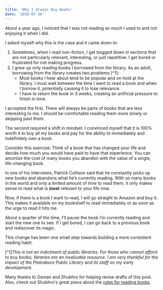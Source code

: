 ```yaml
---
title: 'Why I Always Buy Books'
date: '2019-07-10'
---
```


About a year ago, I noticed that I was not reading as much I used to and not enjoying it when I did.

I asked myself why this is the case and it came down to:

1. Sometimes, when I read non-fiction, I get bogged down in sections that are not particularly relevant, interesting, or just repetitive. I get bored or frustrated for not making progress.
2. I grew up only reading books I borrowed from the library. As an adult, borrowing from the library creates two problems [^1]:
   - Most books I hear about tend to be popular and on hold at the library. I must wait between the time I want to read a book and when I borrow it, potentially causing it to lose relevance.
   - I have to return the book in 3 weeks, creating an artificial pressure to finish in time.

I accepted the first. There will always be parts of books that are less interesting to me. I should be comfortable reading them more slowly or skipping past them.

The second required a shift in mindset. I convinced myself that it is 100% worth it to buy all my books and pay for the ability to immediately and indefinitely own a book.

Consider this exercise: Think of a book that has changed your life and decide how much you would have paid to have that experience. You can amortize the cost of many books you abandon with the value of a single, life-changing book.

In one of his interviews, Patrick Collison said that he constantly picks up new books and abandons what he’s currently reading. With so many books in the world and only a limited amount of time to read them, it only makes sense to read what is **most** relevant to your life now.

Now, if there is a book I want to read, I will go straight to Amazon and buy it. This makes it available on my bookshelf to read immediately or as soon as the urge to read it hits me.

About a quarter of the time, I’ll pause the book I’m currently reading and start the new one to see. If I get bored, I can go back to a previous book and rediscover its magic.

This change has been one small step towards building a more consistent reading habit.

[^1]_This is not an indictment of public libraries. For those who cannot afford to buy books, libraries are an invaluable resource. I am very thankful for the impact of the Plainsboro Public Library and its staff on my early development._

Many thanks to Osman and Shubhro for helping revise drafts of this post. Also, check out Shubhro's great piece about the [rules for reading books](http://www.shubhro.com/2019/07/11/rules-reading/).
